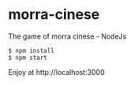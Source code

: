 # morra-cinese
The game of morra cinese - NodeJs

    $ npm install
    $ npm start

Enjoy at http://localhost:3000
